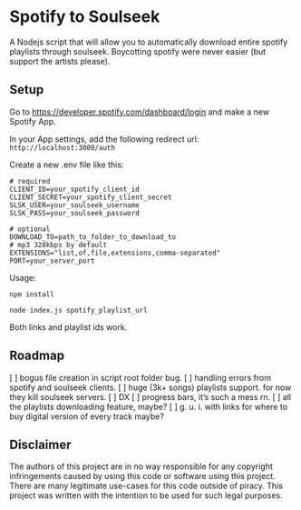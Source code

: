 # Spotify to Soulseek

A Nodejs script that will allow you to automatically download entire spotify playlists through soulseek. Boycotting spotify were never easier (but support the artists please).

## Setup

Go to https://developer.spotify.com/dashboard/login and make a new Spotify App. 

In your App settings, add the following redirect url: `http://localhost:3000/auth`

Create a new .env file like this:
```
# required
CLIENT_ID=your_spotify_client_id
CLIENT_SECRET=your_spotify_client_secret
SLSK_USER=your_soulseek_username
SLSK_PASS=your_soulseek_password

# optional
DOWNLOAD_TO=path_to_folder_to_download_to
# mp3 320kbps by default
EXTENSIONS="list,of,file,extensions,comma-separated"
PORT=your_server_port
```

Usage:
```
npm install

node index.js spotify_playlist_url
```

Both links and playlist ids work.

## Roadmap

[ ] bogus file creation in script root folder bug.
[ ] handling errors from spotify and soulseek clients.
[ ] huge (3k+ songs) playlists support. for now they kill soulseek servers.
[ ] DX
[ ] progress bars, it’s such a mess rn.
[ ] all the playlists downloading feature, maybe?
[ ] g. u. i. with links for where to buy digital version of every track maybe?

## Disclaimer

The authors of this project are in no way responsible for any copyright infringements caused by using this code or software using this project. There are many legitimate use-cases for this code outside of piracy. This project was written with the intention to be used for such legal purposes.
